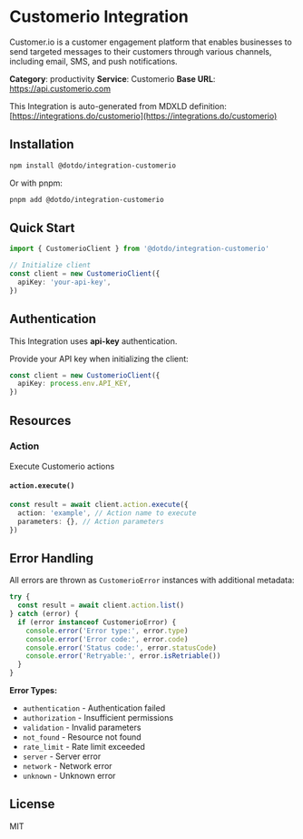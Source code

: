 # Customerio Integration

Customer.io is a customer engagement platform that enables businesses to send targeted messages to their customers through various channels, including email, SMS, and push notifications.

**Category**: productivity
**Service**: Customerio
**Base URL**: https://api.customerio.com

This Integration is auto-generated from MDXLD definition: [https://integrations.do/customerio](https://integrations.do/customerio)

## Installation

```bash
npm install @dotdo/integration-customerio
```

Or with pnpm:

```bash
pnpm add @dotdo/integration-customerio
```

## Quick Start

```typescript
import { CustomerioClient } from '@dotdo/integration-customerio'

// Initialize client
const client = new CustomerioClient({
  apiKey: 'your-api-key',
})
```

## Authentication

This Integration uses **api-key** authentication.

Provide your API key when initializing the client:

```typescript
const client = new CustomerioClient({
  apiKey: process.env.API_KEY,
})
```

## Resources

### Action

Execute Customerio actions

#### `action.execute()`

```typescript
const result = await client.action.execute({
  action: 'example', // Action name to execute
  parameters: {}, // Action parameters
})
```

## Error Handling

All errors are thrown as `CustomerioError` instances with additional metadata:

```typescript
try {
  const result = await client.action.list()
} catch (error) {
  if (error instanceof CustomerioError) {
    console.error('Error type:', error.type)
    console.error('Error code:', error.code)
    console.error('Status code:', error.statusCode)
    console.error('Retryable:', error.isRetriable())
  }
}
```

**Error Types:**

- `authentication` - Authentication failed
- `authorization` - Insufficient permissions
- `validation` - Invalid parameters
- `not_found` - Resource not found
- `rate_limit` - Rate limit exceeded
- `server` - Server error
- `network` - Network error
- `unknown` - Unknown error

## License

MIT
